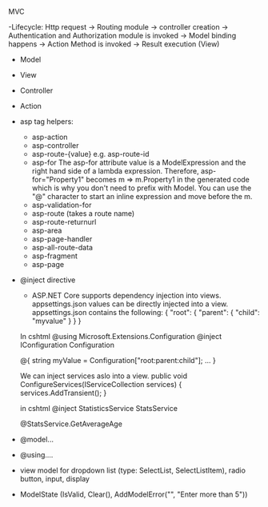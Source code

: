 MVC

-Lifecycle: 
	Http request -> Routing module -> controller creation -> 
	Authentication and Authorization module is invoked -> Model binding happens -> 
	Action Method is invoked -> Result execution (View)

- Model

- View

- Controller

- Action

- asp tag helpers: 
	- asp-action
	- asp-controller
	- asp-route-{value} e.g. asp-route-id
	- asp-for
		The asp-for attribute value is a ModelExpression and the right hand side of a lambda expression. 
		Therefore, asp-for="Property1" becomes m => m.Property1 in the generated code which is why you don't 
		need to prefix with Model. You can use the "@" character to start an inline expression and move before the m.
	- asp-validation-for
	- asp-route  (takes a route name)
	- asp-route-returnurl
	- asp-area
	- asp-page-handler
	- asp-all-route-data
	- asp-fragment
	- asp-page
	
- @inject directive
	- ASP.NET Core supports dependency injection into views. appsettings.json values can be directly injected into a view.
	appsettings.json contains the following:
	{
		"root": {
			"parent": {
				"child": "myvalue"
			}
		}
	}

	In cshtml
	@using Microsoft.Extensions.Configuration
	@inject IConfiguration Configuration

	@{
	   string myValue = Configuration["root:parent:child"];
	   ...
	}

	We can inject services aslo into a view.
	public void ConfigureServices(IServiceCollection services)
	{
	    services.AddTransient<StatisticsService>();
	}

	in cshtml
	@inject StatisticsService StatsService
	<p>@StatsService.GetAverageAge</p>

- @model... 

- @using.... 

- view model for dropdown list (type: SelectList, SelectListItem), radio button, input, display

- ModelState (IsValid, Clear(), AddModelError("", "Enter more than 5"))

